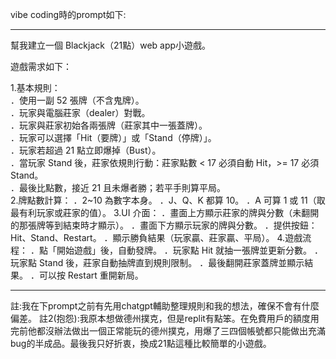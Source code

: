 vibe coding時的prompt如下:

------------------------------------------------------------------

幫我建立一個 Blackjack（21點）web app小遊戲。

遊戲需求如下：

1.基本規則：  
  ．使用一副 52 張牌（不含鬼牌）。  
  ．玩家與電腦莊家（dealer）對戰。  
  ．玩家與莊家初始各兩張牌（莊家其中一張蓋牌）。  
  ．玩家可以選擇「Hit（要牌）」或「Stand（停牌）」。  
  ．玩家若超過 21 點立即爆掉（Bust）。  
  ．當玩家 Stand 後，莊家依規則行動：莊家點數 < 17 必須自動 Hit，>= 17 必須 Stand。  
  ．最後比點數，接近 21 且未爆者勝；若平手則算平局。  
2.牌點數計算：
  ．2~10 為數字本身。
  ．J、Q、K 都算 10。
  ．A 可算 1 或 11（取最有利玩家或莊家的值）。
3.UI 介面：
  ．畫面上方顯示莊家的牌與分數（未翻開的那張牌等到結束時才顯示）。
  ．畫面下方顯示玩家的牌與分數。
  ．提供按鈕：Hit、Stand、Restart。
  ．顯示勝負結果（玩家贏、莊家贏、平局）。
4.遊戲流程：
  ．點「開始遊戲」後，自動發牌。
  ．玩家點 Hit 就抽一張牌並更新分數。
  ．玩家點 Stand 後，莊家自動抽牌直到規則限制。
  ．最後翻開莊家蓋牌並顯示結果。
  ．可以按 Restart 重開新局。

--------------------------------------------------------------------

註:我在下prompt之前有先用chatgpt輔助整理規則和我的想法，確保不會有什麼偏差。
註2(抱怨):我原本想做德州撲克，但是replit有點笨。在免費用戶的額度用完前他都沒辦法做出一個正常能玩的德州撲克，用爆了三四個帳號都只能做出充滿bug的半成品。最後我只好折衷，換成21點這種比較簡單的小遊戲。
